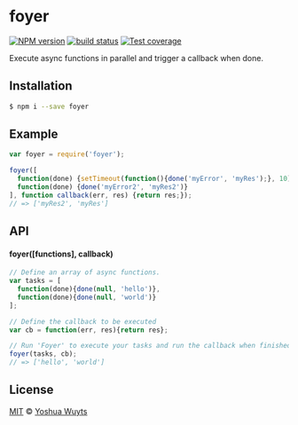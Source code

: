 # foyer
[![NPM version][npm-image]][npm-url] [![build status][travis-image]][travis-url] [![Test coverage][coveralls-image]][coveralls-url]

Execute async functions in parallel and trigger a callback when done.

## Installation
```bash
$ npm i --save foyer
```

## Example
```js
var foyer = require('foyer');

foyer([
  function(done) {setTimeout(function(){done('myError', 'myRes');}, 10)}, 
  function(done) {done('myError2', 'myRes2')}
], function callback(err, res) {return res;});
// => ['myRes2', 'myRes']
```

## API
#### foyer([functions], callback)
```js
// Define an array of async functions.
var tasks = [
  function(done){done(null, 'hello')}, 
  function(done){done(null, 'world')}
];

// Define the callback to be executed
var cb = function(err, res){return res};

// Run 'Foyer' to execute your tasks and run the callback when finished
foyer(tasks, cb);
// => ['hello', 'world']
```

## License
[MIT](https://tldrlegal.com/license/mit-license) © [Yoshua Wuyts](yoshuawuyts.com)

[npm-image]: https://img.shields.io/npm/v/foyer.svg?style=flat
[npm-url]: https://npmjs.org/package/foyer
[travis-image]: https://img.shields.io/travis/yoshuawuyts/foyer.svg?style=flat
[travis-url]: https://travis-ci.org/yoshuawuyts/foyer
[coveralls-image]: https://img.shields.io/coveralls/yoshuawuyts/foyer.svg?style=flat
[coveralls-url]: https://coveralls.io/r/yoshuawuyts/foyer?branch=master